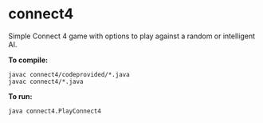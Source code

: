 # connect4
Simple Connect 4 game with options to play against a random or intelligent AI.

**To compile:**  
```
javac connect4/codeprovided/*.java  
javac connect4/*.java
```

**To run:**  
```
java connect4.PlayConnect4
```
